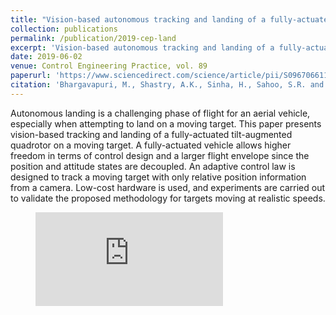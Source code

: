 ```yaml
---
title: "Vision-based autonomous tracking and landing of a fully-actuated rotorcraft"
collection: publications
permalink: /publication/2019-cep-land
excerpt: 'Vision-based autonomous tracking and landing of a fully-actuated rotorcraft'
date: 2019-06-02
venue: Control Engineering Practice, vol. 89
paperurl: 'https://www.sciencedirect.com/science/article/pii/S0967066118306415'
citation: 'Bhargavapuri, M., Shastry, A.K., Sinha, H., Sahoo, S.R. and Kothari, M., (2019, August). &quot;Vision-based autonomous tracking and landing of a fully-actuated rotorcraft.&quot; <i>  Control Engineering Practice (CEP) </i>. vol. 89, (pp. 113-129), doi: 10.1016/j.conengprac.2019.05.015'
---
```

Autonomous landing is a challenging phase of flight for an aerial vehicle, especially when attempting to land on a moving target. This paper presents vision-based tracking and landing of a fully-actuated tilt-augmented quadrotor on a moving target. A fully-actuated vehicle allows higher freedom in terms of control design and a larger flight envelope since the position and attitude states are decoupled. An adaptive control law is designed to track a moving target with only relative position information from a camera. Low-cost hardware is used, and experiments are carried out to validate the proposed methodology for targets moving at realistic speeds.

<!-- blank line -->
<figure class="video_container">
  <iframe src="https://www.youtube.com/embed/Czgc6OZPnDw" frameborder="0" allowfullscreen="true"> </iframe>
</figure>
<!-- blank line -->

